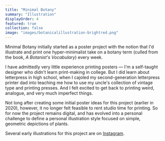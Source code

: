 ```yaml
---
title: "Minimal Botany"
summary: "Illustration"
displayOrder: 4
featured: true
collection: false
image: "images/botanicalillustration-brightred.png"
---
```


Minimal Botany initially started as a poster project with the notion that I'd illustrate and print one hyper-minimalist take on a botany term (culled from the book, _A Botanist's Vocabulary_) every week.

I have admittedly very little experience printing posters — I'm a self-taught designer who didn't learn print-making in college. But I did learn about letterpress in high school, when I cajoled my second-generation letterpress printer dad into teaching me how to use my uncle's collection of vintage type and printing presses. And I felt excited to get back to printing weird, analogue, and very much imperfect things.

Not long after creating some initial poster ideas for this project (earlier in 2020), however, it no longer felt feasible to rent studio time for printing. So for now the project remains digital, and has evolved into a personal challenge to define a personal illustration style focused on simple, geometric depictions of plants.

Several early illustrations for this project are on [Instagram](https://www.instagram.com/tinykitelab/).
